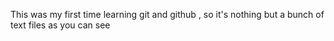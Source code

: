 This was my first time learning git and github , so it's nothing but a bunch of text files as you can see
